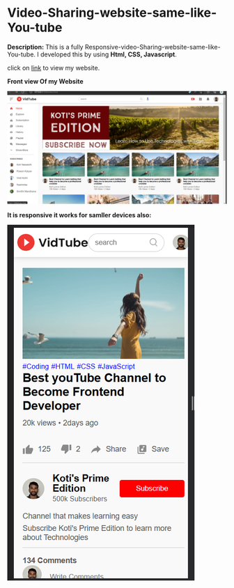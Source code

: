 # Video-Sharing-website-same-like-You-tube
 **Description:** This is a fully Responsive-video-Sharing-website-same-like-You-tube. I developed this by using **Html, CSS, Javascript**.
 
 click on [link](http://127.0.0.1:5500/index.html) to view my website.
 
 
 **Front view Of my Website**
 
 
 ![Font view of my website](https://github.com/yeswanth-koti26/-yeswanth-koti26-Responsive-video-Sharing-website-same-like-You-tube/blob/master/images/front%20view%20of%20my%20website.png)
 
**It is responsive it works for samller devices also:**



![](https://github.com/yeswanth-koti26/-yeswanth-koti26-Responsive-video-Sharing-website-same-like-You-tube/blob/master/images/smaller%20devices.png)
